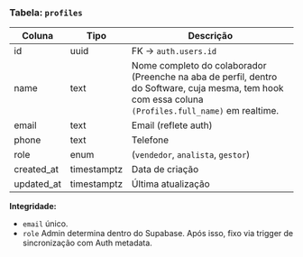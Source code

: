 ### Tabela: `profiles`

| Coluna | Tipo | Descrição |
| --- | --- | --- |
| id | uuid | FK → `auth.users.id` |
| name | text | Nome completo do colaborador (Preenche na aba de perfil, dentro do Software, cuja mesma, tem hook com essa coluna `(Profiles.full_name)` em realtime. |
| email | text | Email (reflete auth) |
| phone | text | Telefone |
| role | enum | (`vendedor`, `analista`, `gestor`) |
| created_at | timestamptz | Data de criação |
| updated_at | timestamptz | Última atualização |

**Integridade:**

- `email` único.
- `role` Admin determina dentro do Supabase. Após isso, fixo via trigger de sincronização com Auth metadata.